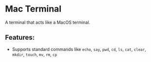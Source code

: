 # Mac Terminal
A terminal that acts like a MacOS terminal.

## Features:
- Supports standard commands like `echo`, `say`, `pwd`, `cd`, `ls`, `cat`, `clear`, `mkdir`, `touch`, `mv`, `rm`, `cp`